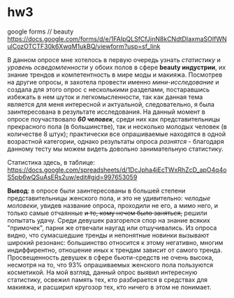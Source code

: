 # hw3
google forms // beauty
https://docs.google.com/forms/d/e/1FAIpQLSfCfJjnN8kCNdtDIaxmaSOIfWNulCozOTCTF30k6XwqM1ukBQ/viewform?usp=sf_link


В данном опросе мне хотелось в первую очередь узнать *статистику* и *уровень осведомленности* у обоих полов в сфере __beauty индустрии__, их знание трендов и компетентность в мире моды и макияжа. Посмотрев на другие опросы, я захотела провести именно *мини-исследование* и создала для этого опрос с несколькими разделами, постаравшись избежать в нем шуток и легкомысленности, так как данная тема является для меня интересной и актуальной, следовательно, я была заинтересована в результате исследования. На данный момент в опросе поучаствовало *__60 человек__*, среди них как представительницы прекрасного пола (в большинстве), так и несколько молодых человек (в количестве 8 штук); практически все опрашиваемые находятся в одной возрастной категории, однако результаты опроса *разнятся* - благодаря данному тесту мы можем видеть довольно занимательную статистику.




Статистика здесь, в таблице: 
https://docs.google.com/spreadsheets/d/1DcJpha4iEcTWxRhZcD_apO4q4oS5pb6wQSuAsERs2uw/edit#gid=997653059 



__Вывод__: в опросе были заинтересованы в большей степени представительницы женского пола, и это не удивительно: _челодые моловеки_, увидев название опроса, проходили не его, а мимо него, и только самые отчаянные ~~и те, кому нечем было заняться,~~ решили попытать удачу. Среди девушек разгорелся спор на знание всяких "примочек", парни же отвечали наугад или отшучивались. Из опроса видно, что сумасшедшие тренды и непонятные новинки вызывают широкий резонанс: большинство относится к этому негативно, многим индиффирентно, отношение иных к трендам зависит от самого тренда. Просвещенность девушек в сфере бьюти-средств не очень высока, несмотря на то, что 93% опрашиваемых женского пола пользуются косметикой. На мой взгляд, данный опрос выявил интересную статистику, освежил память тех, кто разбирается в средствах для макияжа, и расширил кругозор тех, кто ничего в этом не понимает. 
